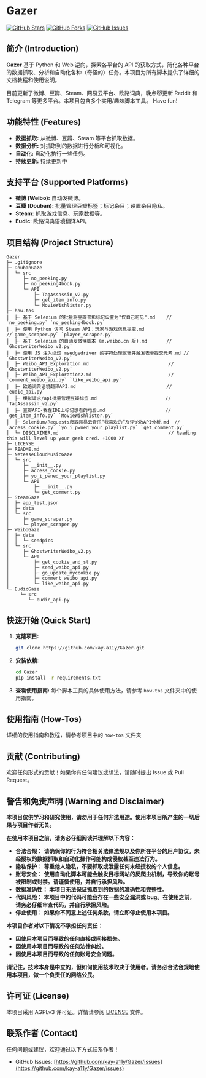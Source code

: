 # Gazer

[![GitHub Stars](https://img.shields.io/github/stars/kay-a11y/Gazer.svg?style=social&label=Star&maxAge=2592000)](https://github.com/kay-a11y/Gazer/stargazers)
[![GitHub Forks](https://img.shields.io/github/forks/kay-a11y/Gazer.svg?style=social&label=Fork&maxAge=2592000)](https://github.com/kay-a11y/Gazer/fork)
[![GitHub Issues](https://img.shields.io/github/issues/kay-a11y/Gazer.svg)](https://github.com/kay-a11y/Gazer/issues)

## 简介 (Introduction)

**Gazer** 基于 Python 和 Web 逆向，探索各平台的 API 的获取方式，简化各种平台的数据抓取、分析和自动化各种（奇怪的）任务。本项目为所有脚本提供了详细的文档教程和使用说明。

目前更新了微博、豆瓣、Steam、网易云平台、欧路词典，晚点🐱更新 Reddit 和 Telegram 等更多平台。本项目包含多个实用/趣味脚本工具。 Have fun!

## 功能特性 (Features)

*   **数据抓取:** 从微博、豆瓣、Steam 等平台抓取数据。
*   **数据分析:** 对抓取到的数据进行分析和可视化。
*   **自动化:** 自动化执行一些任务。
*   **持续更新:**  持续更新中

## 支持平台 (Supported Platforms)

*   **微博 (Weibo):** 自动发微博。
*   **豆瓣 (Douban):** 批量管理豆瓣标签；标记条目；设置条目隐私。
*   **Steam:** 抓取游戏信息、玩家数据等。
*   **Eudic**: 欧路词典语境翻译API。

## 项目结构 (Project Structure)

```
Gazer                                                       
├─ .gitignore                                               
├─ DoubanGaze                                               
│  └─ src                                                   
│     ├─ no_peeking.py                                      
│     ├─ no_peeking4book.py                                 
│     └─ API
│         ├─ TagAssassin_v2.py                              
│         ├─ get_item_info.py                               
│         └─ MovieWishlister.py                             
├─ how-tos                                                  
│  ├─ 基于 Selenium 的批量将豆瓣书影标记设置为"仅自己可见".md    // `no_peeking.py` `no_peeking4book.py`
│  ├─ 使用 Python 访问 Steam API：玩家与游戏信息提取.md        //`game_scraper.py` `player_scraper.py`
│  ├─ 基于 Selenium 的自动发微博脚本 (m.weibo.cn 版).md       // `GhostwriterWeibo_v2.py`
│  ├─ 使用 JS 注入绕过 msedgedriver 的字符处理逻辑并触发表单提交元素.md // `GhostwriterWeibo_v2.py`
│  ├─ Weibo_API_Exploration.md                             // `GhostwriterWeibo_v2.py`
│  ├─ Weibo_API_Exploration2.md                            // `comment_weibo_api.py` `like_weibo_api.py`
│  ├─ 欧路词典语境翻译API.md                                 // `eudic_api.py`
│  ├─ 模拟请求/api批量管理豆瓣标签.md                         // `TagAssassin_v2.py`
│  ├─ 豆瓣API-我在IDE上标记想看的电影.md                      // `get_item_info.py` `MovieWishlister.py`
│  ├─ Selenium/Requests爬取网易云音乐“我喜欢的”及评论数API分析.md  // `access_cookie.py` `yo_i_pwned_your_playlist.py` `get_comment.py`
│  └─ DISCLAIMER.md                                        // Reading this will level up your geek cred. +1000 XP       
├─ LICENSE                                                  
├─ README.md
├─ NeteaseCloudMusicGaze                                                                               
│  └─ src 
│     ├─ __init__.py                                      
│     ├─ access_cookie.py
│     ├─ yo_i_pwned_your_playlist.py                     
│     └─ API                                                
│         ├─ __init__.py                  
│         └─ get_comment.py                                                  
├─ SteamGaze                                                
│  ├─ app_list.json                                         
│  ├─ data                                                  
│  └─ src                                                   
│     ├─ game_scraper.py                                    
│     └─ player_scraper.py                                  
├─ WeiboGaze                                                
│  ├─ data                                                  
│  │  └─ sendpics                                           
│  └─ src                                                   
│     ├─ GhostwriterWeibo_v2.py                             
│     └─ API                                                
│         ├─ get_cookie_and_st.py                           
│         ├─ send_weibo_api.py                             
│         ├─ go_update_mycookie.py                          
│         ├─ comment_weibo_api.py                           
│         └─ like_weibo_api.py                              
└─ EudicGaze
     └─ src                                                 
        └─ eudic_api.py                                     
```

## 快速开始 (Quick Start)

1. **克隆项目:**
    ```bash
    git clone https://github.com/kay-a11y/Gazer.git
    ```
2. **安装依赖:**
    ```bash
    cd Gazer
    pip install -r requirements.txt
    ```
3. **查看使用指南:**  每个脚本工具的具体使用方法，请参考 `how-tos` 文件夹中的使用指南。

## 使用指南 (How-Tos)

详细的使用指南和教程，请参考项目中的 `how-tos` 文件夹

## 贡献 (Contributing)

欢迎任何形式的贡献！如果你有任何建议或想法，请随时提出 Issue 或 Pull Request。

## **警告和免责声明 (Warning and Disclaimer)**

**本项目仅供学习和研究使用，请勿用于任何非法用途。使用本项目所产生的一切后果与项目作者无关。**

**在使用本项目之前，请务必仔细阅读并理解以下内容：**

*   **合法合规：** **请确保你的行为符合相关法律法规以及你所在平台的用户协议。未经授权的数据抓取和自动化操作可能构成侵权甚至违法行为。**
*   **隐私保护：** **尊重他人隐私，不要抓取或泄露任何未经授权的个人信息。**
*   **账号安全：** **使用自动化脚本可能会触发目标网站的反爬虫机制，导致你的账号被限制或封禁。请谨慎使用，并自行承担风险。**
*   **数据准确性：** **本项目无法保证抓取到的数据的准确性和完整性。**
*   **代码风险：** **本项目中的代码可能会存在一些安全漏洞或 bug。在使用之前，请务必仔细审查代码，并自行承担风险。**
*   **停止使用：** **如果你不同意上述任何条款，请立即停止使用本项目。**

**本项目作者对以下情况不承担任何责任：**

*   **因使用本项目而导致的任何直接或间接损失。**
*   **因使用本项目而导致的任何法律纠纷。**
*   **因使用本项目而导致的任何账号安全问题。**

**请记住，技术本身是中立的，但如何使用技术取决于使用者。请务必合法合规地使用本项目，做一个负责任的网络公民。**

## 许可证 (License)

本项目采用 AGPLv3 许可证。详情请参阅 [LICENSE](LICENSE) 文件。

## 联系作者 (Contact)

任何问题或建议，欢迎通过以下方式联系作者！

*   GitHub Issues: [https://github.com/kay-a11y/Gazer/issues](https://github.com/kay-a11y/Gazer/issues)
